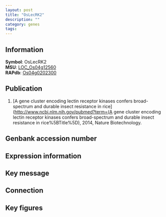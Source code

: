 ```yaml
---
layout: post
title: "OsLecRK2"
description: ""
category: genes
tags: 
---
```


## Information
__Symbol__: OsLecRK2  
__MSU__: [LOC_Os04g12560](http://rice.plantbiology.msu.edu/cgi-bin/ORF_infopage.cgi?orf=LOC_Os04g12560)  
__RAPdb__: [Os04g0202300](http://rapdb.dna.affrc.go.jp/viewer/gbrowse_details/irgsp1?name=Os04g0202300)  

## Publication
1. [A gene cluster encoding lectin receptor kinases confers broad-spectrum and durable insect resistance in rice](http://www.ncbi.nlm.nih.gov/pubmed?term=(A gene cluster encoding lectin receptor kinases confers broad-spectrum and durable insect resistance in rice%5BTitle%5D), 2014, Nature Biotechnology.

## Genbank accession number

## Expression information

## Key message

## Connection

## Key figures


